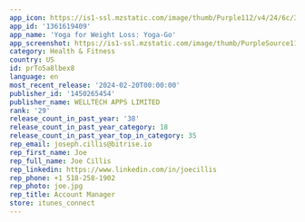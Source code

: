 ```yaml
---
app_icon: https://is1-ssl.mzstatic.com/image/thumb/Purple112/v4/24/6c/38/246c3807-2a9c-50bf-d4a0-98df9b0e2114/AppIcon-0-0-1x_U007emarketing-0-10-0-0-85-220.png/1024x1024bb.png
app_id: '1361619409'
app_name: 'Yoga for Weight Loss: Yoga-Go'
app_screenshot: https://is1-ssl.mzstatic.com/image/thumb/PurpleSource112/v4/7b/04/a7/7b04a7b0-de52-93ab-87b8-b57fd9e034bc/9509594b-b3a1-4977-a48b-524d399a972a_1_logo_6.5.jpg/1242x2688bb.png
category: Health & Fitness
country: US
id: prTo5a8lbex8
language: en
most_recent_release: '2024-02-20T00:00:00'
publisher_id: '1450265454'
publisher_name: WELLTECH APPS LIMITED
rank: '29'
release_count_in_past_year: '38'
release_count_in_past_year_category: 18
release_count_in_past_year_top_in_category: 35
rep_email: joseph.cillis@bitrise.io
rep_first_name: Joe
rep_full_name: Joe Cillis
rep_linkedin: https://www.linkedin.com/in/joecillis
rep_phone: +1 518-258-1902
rep_photo: joe.jpg
rep_title: Account Manager
store: itunes_connect
---
```

